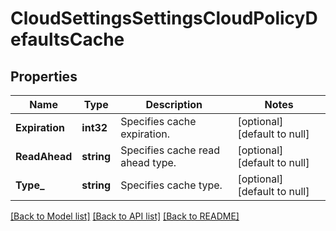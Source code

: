 # CloudSettingsSettingsCloudPolicyDefaultsCache

## Properties
Name | Type | Description | Notes
------------ | ------------- | ------------- | -------------
**Expiration** | **int32** | Specifies cache expiration. | [optional] [default to null]
**ReadAhead** | **string** | Specifies cache read ahead type. | [optional] [default to null]
**Type_** | **string** | Specifies cache type. | [optional] [default to null]

[[Back to Model list]](../README.md#documentation-for-models) [[Back to API list]](../README.md#documentation-for-api-endpoints) [[Back to README]](../README.md)


